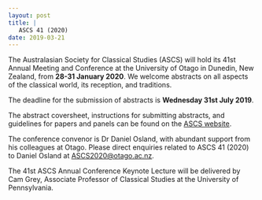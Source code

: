 ```yaml
---
layout: post
title: |
   ASCS 41 (2020)
date: 2019-03-21
---
```


The Australasian Society for Classical Studies (ASCS) will hold its 41st
Annual Meeting and Conference at the University of Otago in Dunedin, New
Zealand, from **28-31 January 2020**. We welcome abstracts on all
aspects of the classical world, its reception, and
traditions.

The deadline for the submission of abstracts
is **Wednesday 31st July 2019**.

The abstract coversheet,
instructions for submitting abstracts, and guidelines for papers and
panels can be found on the [ASCS
website](http://www.ascs.org.au/news/index.html).  ​

The
conference convenor is Dr Daniel Osland, with abundant support from his
colleagues at Otago. Please direct enquiries related to ASCS 41 (2020)
to Daniel Osland at
[ASCS2020@otago.ac.nz](mailto:ASCS2020@otago.ac.nz).

The 41st ASCS Annual Conference
Keynote Lecture will be delivered by Cam Grey, Associate Professor of
Classical Studies at the University of Pennsylvania.

